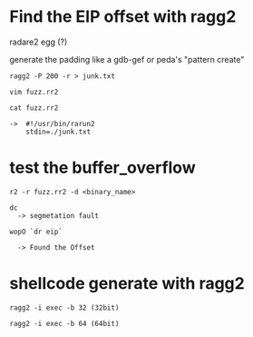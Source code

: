 # Find the EIP offset with ragg2

  radare2 egg (?)
  
  generate the padding 
    like a gdb-gef or peda's "pattern create"
    
    ragg2 -P 200 -r > junk.txt
    
    vim fuzz.rr2
    
    cat fuzz.rr2
    
    ->  #!/usr/bin/rarun2
        stdin=./junk.txt
      
 # test the buffer_overflow 
    
    r2 -r fuzz.rr2 -d <binary_name>
    
    dc
      -> segmetation fault
      
    wopO `dr eip`

      -> Found the Offset

  # shellcode generate with ragg2
    ragg2 -i exec -b 32 (32bit)
    
    ragg2 -i exec -b 64 (64bit)
    
    
